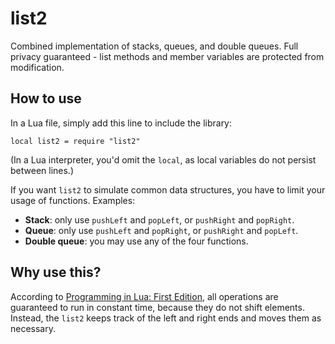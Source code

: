# list2
Combined implementation of stacks, queues, and double queues. Full privacy guaranteed - list methods and member variables are protected from modification. 

## How to use
In a Lua file, simply add this line to include the library: 

    local list2 = require "list2"


(In a Lua interpreter, you'd omit the `local`, as local variables do not persist between lines.) 

If you want `list2` to simulate common data structures, you have to limit your usage of functions. Examples: 
- **Stack**: only use `pushLeft` and `popLeft`, or `pushRight` and `popRight`. 
- **Queue**: only use `pushLeft` and `popRight`, or `pushRight` and `popLeft`. 
- **Double queue**: you may use any of the four functions. 

## Why use this?

According to [Programming in Lua: First Edition](https://lua.org/pil/11.4.html), all operations are guaranteed to run in constant time, because they do not shift elements. Instead, the `list2` keeps track of the left and right ends and moves them as necessary. 
